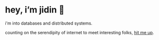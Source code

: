 # hey, i’m jidin 👋

i'm into databases and distributed systems. 

counting on the serendipity of internet to meet interesting folks, [hit me up](mailto:jd@jidin.co). 
